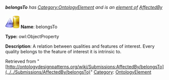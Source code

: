 ___belongsTo__ has [Category:OntologyElement](../../Category/OntologyElement "Category:OntologyElement") and is an [element of](../../Property/ElementOf "Property:ElementOf") [AffectedBy](../../Submissions/AffectedBy "Submissions:AffectedBy")_


  




[![ObjectProperty](../../images/thumb/c/c3/ObjectProperty.gif/45px-ObjectProperty.gif)](../../Image/ObjectProperty.gif "ObjectProperty")
__Name__: belongsTo 


__Type:__ owl:ObjectProperty 


__Description__: A relation between qualities and features of interest. Every quality belongs to the feature of interest it is intrinsic to. 





Retrieved from "[http://ontologydesignpatterns.org/wiki/Submissions:AffectedBy/belongsTo](../../Submissions/AffectedBy/belongsTo)"
 [Category](http://ontologydesignpatterns.org/wiki/Special:Categories "Special:Categories"): [OntologyElement](../../Category/OntologyElement "Category:OntologyElement")